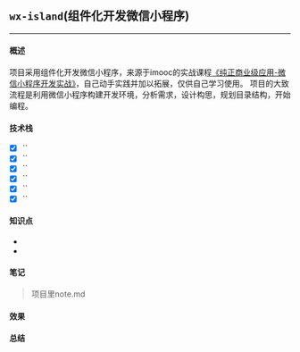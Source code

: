 ## `wx-island`(组件化开发微信小程序)
------

#### 概述
  项目采用组件化开发微信小程序，来源于imooc的实战课程[《纯正商业级应用-微信小程序开发实战》](https://coding.imooc.com/class/251.html)，自己动手实践并加以拓展，仅供自己学习使用。
  项目的大致流程是利用微信小程序构建开发环境，分析需求，设计构思，规划目录结构，开始编程。

#### 技术栈
  - [x] ``
  - [x] ``
  - [x] ``
  - [x] ``
  - [x] ``
  - [x] ``

#### 知识点
  - 
  - 
#### 笔记
  > 项目里note.md

#### 效果

#### 总结
